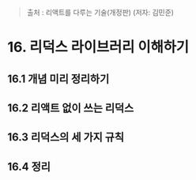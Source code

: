 > 출처 : 리액트를 다루는 기술(개정판) (저자: 김민준)

# 16. 리덕스 라이브러리 이해하기
## 16.1 개념 미리 정리하기
## 16.2 리액트 없이 쓰는 리덕스
## 16.3 리덕스의 세 가지 규칙
## 16.4 정리
